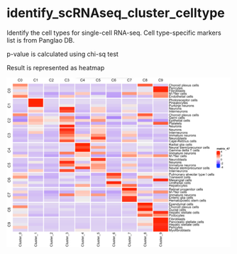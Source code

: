 # identify_scRNAseq_cluster_celltype

Identify the cell types for single-cell RNA-seq. Cell type-specific markers list is from Panglao DB. 

p-value is calculated using chi-sq test

Result is represented as heatmap

![](heatmap_results.png)
